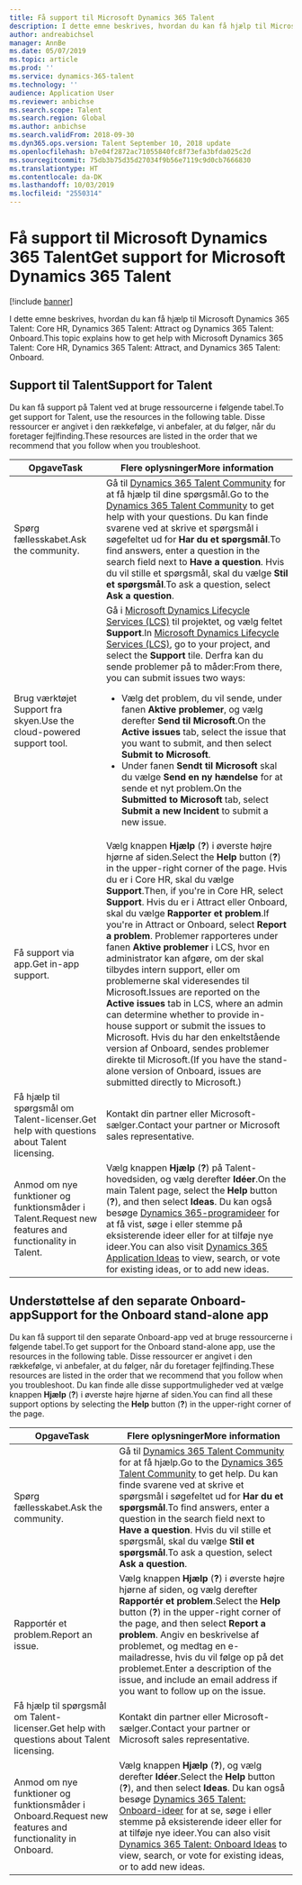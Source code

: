 ```yaml
---
title: Få support til Microsoft Dynamics 365 Talent
description: I dette emne beskrives, hvordan du kan få hjælp til Microsoft Dynamics 365 Talent.
author: andreabichsel
manager: AnnBe
ms.date: 05/07/2019
ms.topic: article
ms.prod: ''
ms.service: dynamics-365-talent
ms.technology: ''
audience: Application User
ms.reviewer: anbichse
ms.search.scope: Talent
ms.search.region: Global
ms.author: anbichse
ms.search.validFrom: 2018-09-30
ms.dyn365.ops.version: Talent September 10, 2018 update
ms.openlocfilehash: b7e04f2872ac71055840fc8f73efa3bfda025c2d
ms.sourcegitcommit: 75db3b75d35d27034f9b56e7119c9d0cb7666830
ms.translationtype: HT
ms.contentlocale: da-DK
ms.lasthandoff: 10/03/2019
ms.locfileid: "2550314"
---
```

# <a name="get-support-for-microsoft-dynamics-365-talent"></a><span data-ttu-id="63f08-103">Få support til Microsoft Dynamics 365 Talent</span><span class="sxs-lookup"><span data-stu-id="63f08-103">Get support for Microsoft Dynamics 365 Talent</span></span>

[!include [banner](includes/banner.md)]

<span data-ttu-id="63f08-104">I dette emne beskrives, hvordan du kan få hjælp til Microsoft Dynamics 365 Talent: Core HR, Dynamics 365 Talent: Attract og Dynamics 365 Talent: Onboard.</span><span class="sxs-lookup"><span data-stu-id="63f08-104">This topic explains how to get help with Microsoft Dynamics 365 Talent: Core HR, Dynamics 365 Talent: Attract, and Dynamics 365 Talent: Onboard.</span></span>

## <a name="support-for-talent"></a><span data-ttu-id="63f08-105">Support til Talent</span><span class="sxs-lookup"><span data-stu-id="63f08-105">Support for Talent</span></span>

<span data-ttu-id="63f08-106">Du kan få support på Talent ved at bruge ressourcerne i følgende tabel.</span><span class="sxs-lookup"><span data-stu-id="63f08-106">To get support for Talent, use the resources in the following table.</span></span> <span data-ttu-id="63f08-107">Disse ressourcer er angivet i den rækkefølge, vi anbefaler, at du følger, når du foretager fejlfinding.</span><span class="sxs-lookup"><span data-stu-id="63f08-107">These resources are listed in the order that we recommend that you follow when you troubleshoot.</span></span>

| <span data-ttu-id="63f08-108">Opgave</span><span class="sxs-lookup"><span data-stu-id="63f08-108">Task</span></span> | <span data-ttu-id="63f08-109">Flere oplysninger</span><span class="sxs-lookup"><span data-stu-id="63f08-109">More information</span></span> |
|------|------------------|
| <span data-ttu-id="63f08-110">Spørg fællesskabet.</span><span class="sxs-lookup"><span data-stu-id="63f08-110">Ask the community.</span></span> | <span data-ttu-id="63f08-111">Gå til [Dynamics 365 Talent Community](https://community.dynamics.com/365/talent) for at få hjælp til dine spørgsmål.</span><span class="sxs-lookup"><span data-stu-id="63f08-111">Go to the [Dynamics 365 Talent Community](https://community.dynamics.com/365/talent) to get help with your questions.</span></span> <span data-ttu-id="63f08-112">Du kan finde svarene ved at skrive et spørgsmål i søgefeltet ud for **Har du et spørgsmål**.</span><span class="sxs-lookup"><span data-stu-id="63f08-112">To find answers, enter a question in the search field next to **Have a question**.</span></span> <span data-ttu-id="63f08-113">Hvis du vil stille et spørgsmål, skal du vælge **Stil et spørgsmål**.</span><span class="sxs-lookup"><span data-stu-id="63f08-113">To ask a question, select **Ask a question**.</span></span> |
| <span data-ttu-id="63f08-114">Brug værktøjet Support fra skyen.</span><span class="sxs-lookup"><span data-stu-id="63f08-114">Use the cloud-powered support tool.</span></span> | <span data-ttu-id="63f08-115">Gå i [Microsoft Dynamics Lifecycle Services (LCS)](https://lcs.dynamics.com/) til projektet, og vælg feltet **Support**.</span><span class="sxs-lookup"><span data-stu-id="63f08-115">In [Microsoft Dynamics Lifecycle Services (LCS)](https://lcs.dynamics.com/), go to your project, and select the **Support** tile.</span></span> <span data-ttu-id="63f08-116">Derfra kan du sende problemer på to måder:</span><span class="sxs-lookup"><span data-stu-id="63f08-116">From there, you can submit issues two ways:</span></span><ul><li><span data-ttu-id="63f08-117">Vælg det problem, du vil sende, under fanen **Aktive problemer**, og vælg derefter **Send til Microsoft**.</span><span class="sxs-lookup"><span data-stu-id="63f08-117">On the **Active issues** tab, select the issue that you want to submit, and then select **Submit to Microsoft**.</span></span></li><li><span data-ttu-id="63f08-118">Under fanen **Sendt til Microsoft** skal du vælge **Send en ny hændelse** for at sende et nyt problem.</span><span class="sxs-lookup"><span data-stu-id="63f08-118">On the **Submitted to Microsoft** tab, select **Submit a new Incident** to submit a new issue.</span></span></li></ul> |
| <span data-ttu-id="63f08-119">Få support via app.</span><span class="sxs-lookup"><span data-stu-id="63f08-119">Get in-app support.</span></span> | <span data-ttu-id="63f08-120">Vælg knappen **Hjælp** (**?**) i øverste højre hjørne af siden.</span><span class="sxs-lookup"><span data-stu-id="63f08-120">Select the **Help** button (**?**) in the upper-right corner of the page.</span></span> <span data-ttu-id="63f08-121">Hvis du er i Core HR, skal du vælge **Support**.</span><span class="sxs-lookup"><span data-stu-id="63f08-121">Then, if you're in Core HR, select **Support**.</span></span> <span data-ttu-id="63f08-122">Hvis du er i Attract eller Onboard, skal du vælge **Rapporter et problem**.</span><span class="sxs-lookup"><span data-stu-id="63f08-122">If you're in Attract or Onboard, select **Report a problem**.</span></span> <span data-ttu-id="63f08-123">Problemer rapporteres under fanen **Aktive problemer** i LCS, hvor en administrator kan afgøre, om der skal tilbydes intern support, eller om problemerne skal videresendes til Microsoft.</span><span class="sxs-lookup"><span data-stu-id="63f08-123">Issues are reported on the **Active issues** tab in LCS, where an admin can determine whether to provide in-house support or submit the issues to Microsoft.</span></span> <span data-ttu-id="63f08-124">Hvis du har den enkeltstående version af Onboard, sendes problemer direkte til Microsoft.</span><span class="sxs-lookup"><span data-stu-id="63f08-124">(If you have the stand-alone version of Onboard, issues are submitted directly to Microsoft.)</span></span> |
| <span data-ttu-id="63f08-125">Få hjælp til spørgsmål om Talent-licenser.</span><span class="sxs-lookup"><span data-stu-id="63f08-125">Get help with questions about Talent licensing.</span></span> | <span data-ttu-id="63f08-126">Kontakt din partner eller Microsoft-sælger.</span><span class="sxs-lookup"><span data-stu-id="63f08-126">Contact your partner or Microsoft sales representative.</span></span> |
| <span data-ttu-id="63f08-127">Anmod om nye funktioner og funktionsmåder i Talent.</span><span class="sxs-lookup"><span data-stu-id="63f08-127">Request new features and functionality in Talent.</span></span> | <span data-ttu-id="63f08-128">Vælg knappen **Hjælp** (**?**) på Talent-hovedsiden, og vælg derefter **Idéer**.</span><span class="sxs-lookup"><span data-stu-id="63f08-128">On the main Talent page, select the **Help** button (**?**), and then select **Ideas**.</span></span> <span data-ttu-id="63f08-129">Du kan også besøge [Dynamics 365-programideer](https://experience.dynamics.com/ideas/) for at få vist, søge i eller stemme på eksisterende ideer eller for at tilføje nye ideer.</span><span class="sxs-lookup"><span data-stu-id="63f08-129">You can also visit [Dynamics 365 Application Ideas](https://experience.dynamics.com/ideas/) to view, search, or vote for existing ideas, or to add new ideas.</span></span> |

## <a name="support-for-the-onboard-stand-alone-app"></a><span data-ttu-id="63f08-130">Understøttelse af den separate Onboard-app</span><span class="sxs-lookup"><span data-stu-id="63f08-130">Support for the Onboard stand-alone app</span></span>

<span data-ttu-id="63f08-131">Du kan få support til den separate Onboard-app ved at bruge ressourcerne i følgende tabel.</span><span class="sxs-lookup"><span data-stu-id="63f08-131">To get support for the Onboard stand-alone app, use the resources in the following table.</span></span> <span data-ttu-id="63f08-132">Disse ressourcer er angivet i den rækkefølge, vi anbefaler, at du følger, når du foretager fejlfinding.</span><span class="sxs-lookup"><span data-stu-id="63f08-132">These resources are listed in the order that we recommend that you follow when you troubleshoot.</span></span> <span data-ttu-id="63f08-133">Du kan finde alle disse supportmuligheder ved at vælge knappen **Hjælp** (**?**) i øverste højre hjørne af siden.</span><span class="sxs-lookup"><span data-stu-id="63f08-133">You can find all these support options by selecting the **Help** button (**?**) in the upper-right corner of the page.</span></span>

| <span data-ttu-id="63f08-134">Opgave</span><span class="sxs-lookup"><span data-stu-id="63f08-134">Task</span></span> | <span data-ttu-id="63f08-135">Flere oplysninger</span><span class="sxs-lookup"><span data-stu-id="63f08-135">More information</span></span> |
|------|------------------|
| <span data-ttu-id="63f08-136">Spørg fællesskabet.</span><span class="sxs-lookup"><span data-stu-id="63f08-136">Ask the community.</span></span> | <span data-ttu-id="63f08-137">Gå til [Dynamics 365 Talent Community](https://community.dynamics.com/365/talent) for at få hjælp.</span><span class="sxs-lookup"><span data-stu-id="63f08-137">Go to the [Dynamics 365 Talent Community](https://community.dynamics.com/365/talent) to get help.</span></span> <span data-ttu-id="63f08-138">Du kan finde svarene ved at skrive et spørgsmål i søgefeltet ud for **Har du et spørgsmål**.</span><span class="sxs-lookup"><span data-stu-id="63f08-138">To find answers, enter a question in the search field next to **Have a question**.</span></span> <span data-ttu-id="63f08-139">Hvis du vil stille et spørgsmål, skal du vælge **Stil et spørgsmål**.</span><span class="sxs-lookup"><span data-stu-id="63f08-139">To ask a question, select **Ask a question**.</span></span> |
| <span data-ttu-id="63f08-140">Rapportér et problem.</span><span class="sxs-lookup"><span data-stu-id="63f08-140">Report an issue.</span></span> | <span data-ttu-id="63f08-141">Vælg knappen **Hjælp** (**?**) i øverste højre hjørne af siden, og vælg derefter **Rapportér et problem**.</span><span class="sxs-lookup"><span data-stu-id="63f08-141">Select the **Help** button (**?**) in the upper-right corner of the page, and then select **Report a problem**.</span></span> <span data-ttu-id="63f08-142">Angiv en beskrivelse af problemet, og medtag en e-mailadresse, hvis du vil følge op på det problemet.</span><span class="sxs-lookup"><span data-stu-id="63f08-142">Enter a description of the issue, and include an email address if you want to follow up on the issue.</span></span> |
| <span data-ttu-id="63f08-143">Få hjælp til spørgsmål om Talent-licenser.</span><span class="sxs-lookup"><span data-stu-id="63f08-143">Get help with questions about Talent licensing.</span></span> | <span data-ttu-id="63f08-144">Kontakt din partner eller Microsoft-sælger.</span><span class="sxs-lookup"><span data-stu-id="63f08-144">Contact your partner or Microsoft sales representative.</span></span> |
| <span data-ttu-id="63f08-145">Anmod om nye funktioner og funktionsmåder i Onboard.</span><span class="sxs-lookup"><span data-stu-id="63f08-145">Request new features and functionality in Onboard.</span></span> | <span data-ttu-id="63f08-146">Vælg knappen **Hjælp** (**?**), og vælg derefter **Idéer**.</span><span class="sxs-lookup"><span data-stu-id="63f08-146">Select the **Help** button (**?**), and then select **Ideas**.</span></span> <span data-ttu-id="63f08-147">Du kan også besøge [Dynamics 365 Talent: Onboard-ideer](https://experience.dynamics.com/ideas/categories/?forum=569a7fb2-8327-e911-a95a-000d3a4f3883&forumName=Dynamics%20365%20for%20Talent%3A%20Onboard) for at se, søge i eller stemme på eksisterende ideer eller for at tilføje nye ideer.</span><span class="sxs-lookup"><span data-stu-id="63f08-147">You can also visit [Dynamics 365 Talent: Onboard Ideas](https://experience.dynamics.com/ideas/categories/?forum=569a7fb2-8327-e911-a95a-000d3a4f3883&forumName=Dynamics%20365%20for%20Talent%3A%20Onboard) to view, search, or vote for existing ideas, or to add new ideas.</span></span> |
